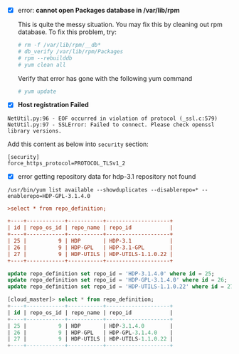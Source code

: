 



- [x] error: **cannot open Packages database in /var/lib/rpm**

  This is quite the messy situation. You may fix this by cleaning out rpm database. To fix this problem, try:

  ```sh
  # rm -f /var/lib/rpm/__db*
  # db_verify /var/lib/rpm/Packages
  # rpm --rebuilddb
  # yum clean all
  ```

  Verify that error has gone with the following yum command

  ```sh
  # yum update
  ```



- [x] **Host registration Failed**

```
NetUtil.py:96 - EOF occurred in violation of protocol (_ssl.c:579)
NetUtil.py:97 - SSLError: Failed to connect. Please check openssl library versions.
```

Add this content as below into `security` section:

```
[security]
force_https_protocol=PROTOCOL_TLSv1_2
```





- [x] error getting repository data for hdp-3.1 repository not found

```shell
/usr/bin/yum list available --showduplicates --disablerepo=* --enablerepo=HDP-GPL-3.1.4.0

```



```ini
>select * from repo_definition;

+----+------------+-----------+--------------------+
| id | repo_os_id | repo_name | repo_id            |
+----+------------+-----------+--------------------+
| 25 |          9 | HDP       | HDP-3.1            |
| 26 |          9 | HDP-GPL   | HDP-3.1-GPL        |
| 27 |          9 | HDP-UTILS | HDP-UTILS-1.1.0.22 |
+----+------------+-----------+--------------------+
```



```sql
update repo_definition set repo_id = 'HDP-3.1.4.0' where id = 25;
update repo_definition set repo_id = 'HDP-GPL-3.1.4.0' where id = 26;
update repo_definition set repo_id = 'HDP-UTILS-1.1.0.22' where id = 27;
```



```sql
[cloud_master]> select * from repo_definition;                                          
+----+------------+-----------+--------------------+
| id | repo_os_id | repo_name | repo_id            |
+----+------------+-----------+--------------------+
| 25 |          9 | HDP       | HDP-3.1.4.0        |
| 26 |          9 | HDP-GPL   | HDP-GPL-3.1.4.0    |
| 27 |          9 | HDP-UTILS | HDP-UTILS-1.1.0.22 |
+----+------------+-----------+--------------------+
```

